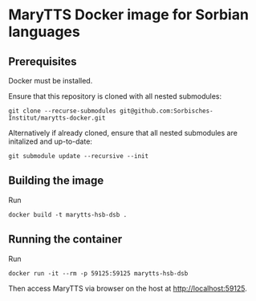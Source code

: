 # MaryTTS Docker image for Sorbian languages

## Prerequisites

Docker must be installed.

Ensure that this repository is cloned with all nested submodules:

    git clone --recurse-submodules git@github.com:Sorbisches-Institut/marytts-docker.git

Alternatively if already cloned, ensure that all nested submodules are initalized and up-to-date:

    git submodule update --recursive --init

## Building the image

Run

    docker build -t marytts-hsb-dsb .

## Running the container

Run

    docker run -it --rm -p 59125:59125 marytts-hsb-dsb

Then access MaryTTS via browser on the host at <http://localhost:59125>.
